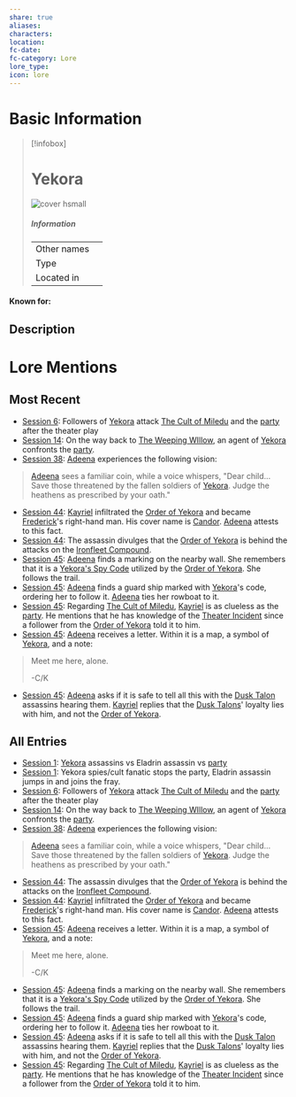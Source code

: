 ```yaml
---
share: true
aliases: 
characters: 
location: 
fc-date: 
fc-category: Lore
lore_type: 
icon: lore
---
```

# Basic Information
> [!infobox]
> # Yekora
> ![cover hsmall](insertimage.png)
> ##### Information
> |   |  |
> | ---- | ---- |
> | Other names | |
> | Type||
> | Located in | |
#### Known for:
## Description
# Lore Mentions
## Most Recent
- [Session 6](../../../Session%206.md): Followers of [Yekora](Yekora.md) attack [The Cult of Miledu](The%20Cult%20of%20Miledu.md) and the [party](Seven%20Up....md) after the theater play
- [Session 14](../../../Session%2014.md): On the way back to [The Weeping WIllow](The%20Weeping%20WIllow.md), an agent of [Yekora](Yekora.md) confronts the [party](Seven%20Up....md).
- [Session 38](../../Session%20Log/Session%2038.md): [Adeena](Adeena%20Oberon.md) experiences the following vision:
>[Adeena](Adeena%20Oberon.md) sees a familiar coin, while a voice whispers, "Dear child... Save those threatened by the fallen soldiers of [Yekora](Yekora.md). Judge the heathens as prescribed by your oath."
- [Session 44](../../Session%20Log/Session%2044.md): [Kayriel](Kayriel%20Acquermann.md) infiltrated the [Order of Yekora](Followers%20of%20Yekora.md) and became [Frederick](Frederick%20Oberon.md)'s right-hand man. His cover name is [Candor](Kayriel%20Acquermann.md). [Adeena](Adeena%20Oberon.md) attests to this fact.
- [Session 44](../../Session%20Log/Session%2044.md): The assassin divulges that the [Order of Yekora](Followers%20of%20Yekora.md) is behind the attacks on the [Ironfleet Compound](Ironfleet%20Compound.md).
- [Session 45](../../Session%20Log/Session%2045.md): [Adeena](Adeena%20Oberon.md) finds a marking on the nearby wall. She remembers that it is a [Yekora's Spy Code](Yekora's%20Spy%20Code.md) utilized by the [Order of Yekora](Followers%20of%20Yekora.md). She follows the trail.
- [Session 45](../../Session%20Log/Session%2045.md): [Adeena](Adeena%20Oberon.md) finds a guard ship marked with [Yekora](Yekora.md)'s code, ordering her to follow it. [Adeena](Adeena%20Oberon.md) ties her rowboat to it.
- [Session 45](../../Session%20Log/Session%2045.md): Regarding [The Cult of Miledu](The%20Cult%20of%20Miledu.md), [Kayriel](Kayriel%20Acquermann.md) is as clueless as the [party](Seven%20Up....md). He mentions that he has knowledge of the [Theater Incident](Theater%20Incident.md) since a follower from the [Order of Yekora](Followers%20of%20Yekora.md) told it to him.
- [Session 45](../../Session%20Log/Session%2045.md): [Adeena](Adeena%20Oberon.md) receives a letter. Within it is a map, a symbol of [Yekora](Yekora.md), and a note:
> Meet me here, alone.
>
> -C/K
- [Session 45](../../Session%20Log/Session%2045.md): [Adeena](Adeena%20Oberon.md) asks if it is safe to tell all this with the [Dusk Talon](Dusk%20Talons.md) assassins hearing them. [Kayriel](Kayriel%20Acquermann.md) replies that the [Dusk Talons](Dusk%20Talons.md)' loyalty lies with him, and not the [Order of Yekora](Followers%20of%20Yekora.md).

## All Entries
- [Session 1](../../../Session%201.md): [Yekora](Yekora.md) assassins vs Eladrin assassin vs [party](Seven%20Up....md)
- [Session 1](../../../Session%201.md): Yekora spies/cult fanatic stops the party, Eladrin assassin jumps in and joins the fray.
- [Session 6](../../../Session%206.md): Followers of [Yekora](Yekora.md) attack [The Cult of Miledu](The%20Cult%20of%20Miledu.md) and the [party](Seven%20Up....md) after the theater play
- [Session 14](../../../Session%2014.md): On the way back to [The Weeping WIllow](The%20Weeping%20WIllow.md), an agent of [Yekora](Yekora.md) confronts the [party](Seven%20Up....md).
- [Session 38](../../Session%20Log/Session%2038.md): [Adeena](Adeena%20Oberon.md) experiences the following vision:
>[Adeena](Adeena%20Oberon.md) sees a familiar coin, while a voice whispers, "Dear child... Save those threatened by the fallen soldiers of [Yekora](Yekora.md). Judge the heathens as prescribed by your oath."
- [Session 44](../../Session%20Log/Session%2044.md): The assassin divulges that the [Order of Yekora](Followers%20of%20Yekora.md) is behind the attacks on the [Ironfleet Compound](Ironfleet%20Compound.md).
- [Session 44](../../Session%20Log/Session%2044.md): [Kayriel](Kayriel%20Acquermann.md) infiltrated the [Order of Yekora](Followers%20of%20Yekora.md) and became [Frederick](Frederick%20Oberon.md)'s right-hand man. His cover name is [Candor](Kayriel%20Acquermann.md). [Adeena](Adeena%20Oberon.md) attests to this fact.
- [Session 45](../../Session%20Log/Session%2045.md): [Adeena](Adeena%20Oberon.md) receives a letter. Within it is a map, a symbol of [Yekora](Yekora.md), and a note:
> Meet me here, alone.
>
> -C/K
- [Session 45](../../Session%20Log/Session%2045.md): [Adeena](Adeena%20Oberon.md) finds a marking on the nearby wall. She remembers that it is a [Yekora's Spy Code](Yekora's%20Spy%20Code.md) utilized by the [Order of Yekora](Followers%20of%20Yekora.md). She follows the trail.
- [Session 45](../../Session%20Log/Session%2045.md): [Adeena](Adeena%20Oberon.md) finds a guard ship marked with [Yekora](Yekora.md)'s code, ordering her to follow it. [Adeena](Adeena%20Oberon.md) ties her rowboat to it.
- [Session 45](../../Session%20Log/Session%2045.md): [Adeena](Adeena%20Oberon.md) asks if it is safe to tell all this with the [Dusk Talon](Dusk%20Talons.md) assassins hearing them. [Kayriel](Kayriel%20Acquermann.md) replies that the [Dusk Talons](Dusk%20Talons.md)' loyalty lies with him, and not the [Order of Yekora](Followers%20of%20Yekora.md).
- [Session 45](../../Session%20Log/Session%2045.md): Regarding [The Cult of Miledu](The%20Cult%20of%20Miledu.md), [Kayriel](Kayriel%20Acquermann.md) is as clueless as the [party](Seven%20Up....md). He mentions that he has knowledge of the [Theater Incident](Theater%20Incident.md) since a follower from the [Order of Yekora](Followers%20of%20Yekora.md) told it to him.
